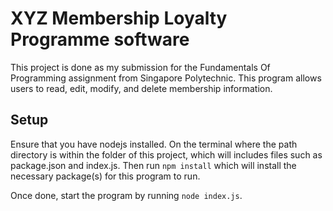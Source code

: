 # XYZ Membership Loyalty Programme software

This project is done as my submission for the Fundamentals Of Programming assignment from Singapore Polytechnic. 
This program allows users to read, edit, modify, and delete membership information.

## Setup

Ensure that you have nodejs installed. On the terminal where the path directory is within the folder of this project, which will includes files such as package.json and index.js. Then run ```npm install``` which will install the necessary package(s) for this program to run.

Once done, start the program by running ```node index.js```.